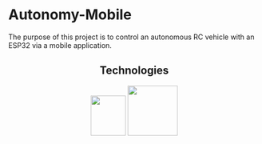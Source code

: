 # Autonomy-Mobile
The purpose of this project is to control an autonomous RC vehicle with an ESP32 via a mobile application.


<h2 align="center">Technologies</h2>
<p align="center">
  <img src="https://upload.wikimedia.org/wikipedia/commons/thumb/1/18/ISO_C%2B%2B_Logo.svg/1822px-ISO_C%2B%2B_Logo.svg.png" width="70" height="80">
  <img src="https://logos-world.net/wp-content/uploads/2023/08/React-Symbol.png" width="100" height="auto"> 
  <img src="https://d2t1xqejof9utc.cloudfront.net/screenshots/pics/5774ec41324302a9a98a9891f1ff1f35/large.JPG" width="100" height="80>
</p>
